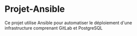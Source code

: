 # Projet-Ansible
Ce projet utilise Ansible pour automatiser le déploiement d'une infrastructure comprenant GitLab et PostgreSQL
